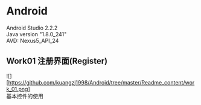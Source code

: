# Android
Android Studio 2.2.2 <br> 
Java version "1.8.0_241" <br> 
AVD: Nexus5_API_24 <br>

## Work01 注册界面(Register)
![][https://github.com/kuangzj1998/Android/tree/master/Readme_content/work_01.png] <br> 
基本控件的使用<br> 
